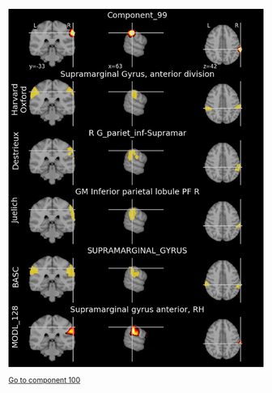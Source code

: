 


![99](preliminary/99.jpg "Component 99")

[Go to component 100](https://parietal-inria.github.io/MODL_atlas/512/100 "Component 100")